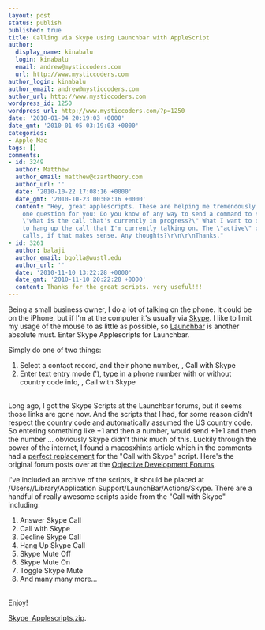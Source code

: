 ```yaml
---
layout: post
status: publish
published: true
title: Calling via Skype using Launchbar with AppleScript
author:
  display_name: kinabalu
  login: kinabalu
  email: andrew@mysticcoders.com
  url: http://www.mysticcoders.com
author_login: kinabalu
author_email: andrew@mysticcoders.com
author_url: http://www.mysticcoders.com
wordpress_id: 1250
wordpress_url: http://www.mysticcoders.com/?p=1250
date: '2010-01-04 20:19:03 +0000'
date_gmt: '2010-01-05 03:19:03 +0000'
categories:
- Apple Mac
tags: []
comments:
- id: 3249
  author: Matthew
  author_email: matthew@czartheory.com
  author_url: ''
  date: '2010-10-22 17:08:16 +0000'
  date_gmt: '2010-10-23 00:08:16 +0000'
  content: "Hey, great applescripts. These are helping me tremendously. I do have
    one question for you: Do you know of any way to send a command to skype, asking
    \"what is the call that's currently in progress?\" What I want to do is be able
    to hang up the call that I'm currently talking on. The \"active\" of the active
    calls, if that makes sense. Any thoughts?\r\n\r\nThanks."
- id: 3261
  author: balaji
  author_email: bgolla@wustl.edu
  author_url: ''
  date: '2010-11-10 13:22:28 +0000'
  date_gmt: '2010-11-10 20:22:28 +0000'
  content: Thanks for the great scripts. very useful!!!
---
```

Being a small business owner, I do a lot of talking on the phone.  It could be on the iPhone, but if I'm at the computer it's usually via <a href="http://www.skype.com" target="_blank">Skype</a>.  I like to limit my usage of the mouse to as little as possible, so <a href="http://www.obdev.at/products/launchbar/index.html" target="_blank">Launchbar</a> is another absolute must.  Enter Skype Applescripts for Launchbar.

Simply do one of two things:

<ol>
<li>Select a contact record, and their phone number, <tab>, Call with Skype</li>
<li>Enter text entry mode ('), type in a phone number with or without country code info, <tab>, Call with Skype</li><br />
</ol>

Long ago, I got the Skype Scripts at the Launchbar forums, but it seems those links are gone now.  And the scripts that I had, for some reason didn't respect the country code and automatically assumed the US country code.  So entering something like +1 and then a number, would send +1+1 and then the number ... obviously Skype didn't think much of this.  Luckily through the power of the internet, I found a macosxhints article which in the comments had a <a href="http://www.macosxhints.com/article.php?story=20050810145110629" target="_blank">perfect replacement</a> for the "Call with Skype" script.  Here's the original forum posts over at the <a href="http://forums.obdev.at/viewtopic.php?f=9&t=1288" target="_blank">Objective Development Forums</a>.

I've included an archive of the scripts, it should be placed at /Users/<Username>/Library/Application Support/LaunchBar/Actions/Skype.  There are a handful of really awesome scripts aside from the "Call with Skype" including:

<ol>
<li>Answer Skype Call</li>
<li>Call with Skype</li>
<li>Decline Skype Call</li>
<li>Hang Up Skype Call</li>
<li>Skype Mute Off</li>
<li>Skype Mute On</li>
<li>Toggle Skype Mute</li>
<li>And many many more...</li><br />
</ol>

Enjoy!

<a href="/wp-content/uploads/2010/01/Skype_Applescripts.zip">Skype_Applescripts.zip</a>.

